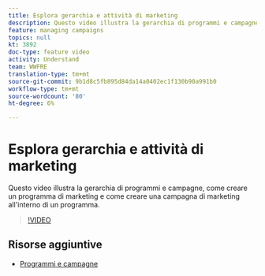 ```yaml
---
title: Esplora gerarchia e attività di marketing
description: Questo video illustra la gerarchia di programmi e campagne in  Adobe Campaign Standard (ACS), come creare un programma di marketing e come creare una campagna di marketing all'interno di un programma.
feature: managing campaigns
topics: null
kt: 3892
doc-type: feature video
activity: Understand
team: WWFRE
translation-type: tm+mt
source-git-commit: 9b1d8c5fb895d84da14a0402ec1f130b90a991b0
workflow-type: tm+mt
source-wordcount: '80'
ht-degree: 6%

---
```



# Esplora gerarchia e attività di marketing

Questo video illustra la gerarchia di programmi e campagne, come creare un programma di marketing e come creare una campagna di marketing all&#39;interno di un programma.

>[!VIDEO](https://video.tv.adobe.com/v/18465?quality=12)

## Risorse aggiuntive

* [Programmi e campagne](https://docs.adobe.com/content/help/en/campaign-standard/using/getting-started/marketing-plans/programs-and-campaigns.html)
